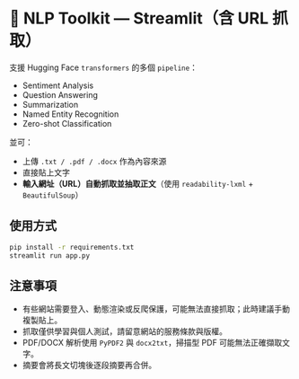 # 🤗 NLP Toolkit — Streamlit（含 URL 抓取）

支援 Hugging Face `transformers` 的多個 `pipeline`：
- Sentiment Analysis
- Question Answering
- Summarization
- Named Entity Recognition
- Zero-shot Classification

並可：
- 上傳 `.txt / .pdf / .docx` 作為內容來源
- 直接貼上文字
- **輸入網址（URL）自動抓取並抽取正文**（使用 `readability-lxml` + `BeautifulSoup`）

## 使用方式

```bash
pip install -r requirements.txt
streamlit run app.py
```

## 注意事項
- 有些網站需要登入、動態渲染或反爬保護，可能無法直接抓取；此時建議手動複製貼上。
- 抓取僅供學習與個人測試，請留意網站的服務條款與版權。
- PDF/DOCX 解析使用 `PyPDF2` 與 `docx2txt`，掃描型 PDF 可能無法正確擷取文字。
- 摘要會將長文切塊後逐段摘要再合併。